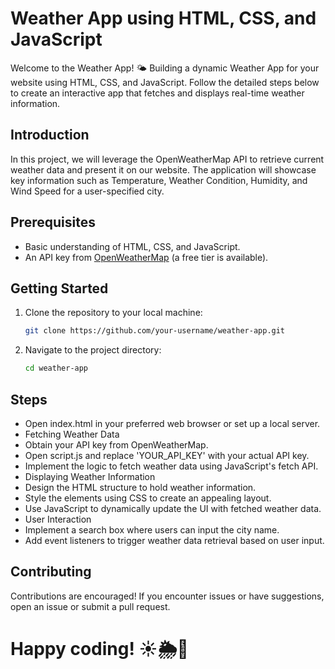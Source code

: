 # Weather App using HTML, CSS, and JavaScript

Welcome to the Weather App! 🌤️ Building a dynamic Weather App for your website using HTML, CSS, and JavaScript. Follow the detailed steps below to create an interactive app that fetches and displays real-time weather information.

## Introduction
In this project, we will leverage the OpenWeatherMap API to retrieve current weather data and present it on our website. The application will showcase key information such as Temperature, Weather Condition, Humidity, and Wind Speed for a user-specified city.

## Prerequisites
- Basic understanding of HTML, CSS, and JavaScript.
- An API key from [OpenWeatherMap](https://openweathermap.org/) (a free tier is available).

## Getting Started
1. Clone the repository to your local machine:
   ```bash
   git clone https://github.com/your-username/weather-app.git
   
2. Navigate to the project directory:
   ```bash
   cd weather-app

## Steps
- Open index.html in your preferred web browser or set up a local server.
- Fetching Weather Data
- Obtain your API key from OpenWeatherMap.
- Open script.js and replace 'YOUR_API_KEY' with your actual API key.
- Implement the logic to fetch weather data using JavaScript's fetch API.
- Displaying Weather Information
- Design the HTML structure to hold weather information.
- Style the elements using CSS to create an appealing layout.
- Use JavaScript to dynamically update the UI with fetched weather data.
- User Interaction
- Implement a search box where users can input the city name.
- Add event listeners to trigger weather data retrieval based on user input.

## Contributing
Contributions are encouraged! If you encounter issues or have suggestions, open an issue or submit a pull request.


# Happy coding! ☀️🌦️🌈

